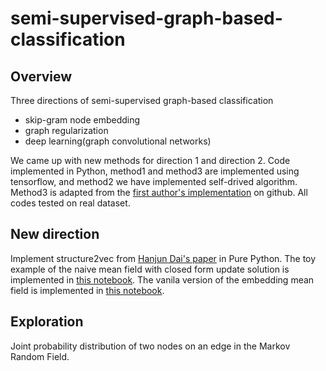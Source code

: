 # semi-supervised-graph-based-classification
## Overview
Three directions of semi-supervised graph-based classification
* skip-gram node embedding
* graph regularization
* deep learning(graph convolutional networks)

We came up with new methods for direction 1 and direction 2. Code implemented in Python, method1 and method3 are implemented using tensorflow, and method2 we have implemented self-drived algorithm. Method3 is adapted from the [first author's implementation](https://github.com/tkipf/gcn) on github. All codes tested on real dataset. 

## New direction
Implement structure2vec from [Hanjun Dai's paper](https://arxiv.org/abs/1603.05629) in Pure Python. The toy example of the naive mean field with closed form update solution is implemented in [this notebook](https://github.com/DanqingZ/semi-supervised-graph-based-classification/blob/master/mean_field.ipynb). The vanila version of the embedding mean field is implemented in [this notebook](https://github.com/DanqingZ/semi-supervised-graph-based-classification/blob/master/mean_field.ipynb).

## Exploration
Joint probability distribution of two nodes on an edge in the Markov Random Field.
